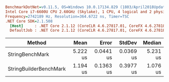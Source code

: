 ``` ini

BenchmarkDotNet=v0.11.5, OS=Windows 10.0.17134.829 (1803/April2018Update/Redstone4)
Intel Core i7-6600U CPU 2.60GHz (Skylake), 1 CPU, 4 logical and 2 physical cores
Frequency=2742189 Hz, Resolution=364.6722 ns, Timer=TSC
.NET Core SDK=2.1.508
  [Host]     : .NET Core 2.1.12 (CoreCLR 4.6.27817.01, CoreFX 4.6.27818.01), 64bit RyuJIT
  DefaultJob : .NET Core 2.1.12 (CoreCLR 4.6.27817.01, CoreFX 4.6.27818.01), 64bit RyuJIT


```
|                 Method |     Mean |     Error |    StdDev |   Median |
|----------------------- |---------:|----------:|----------:|---------:|
|        StringBenchMark | 5.222 us | 0.0441 us | 0.0369 us | 5.231 us |
| StringBuilderBenchMark | 1.194 us | 0.1363 us | 0.3977 us | 1.076 us |
